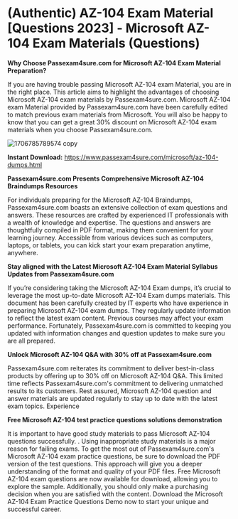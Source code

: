 <h1>(Authentic) AZ-104 Exam Material [Questions 2023] - Microsoft AZ-104 Exam Materials (Questions)</h1>


**Why Choose Passexam4sure.com for Microsoft AZ-104 Exam Material Preparation?**

If you are having trouble passing Microsoft AZ-104 exam Material, you are in the right place. This article aims to highlight the advantages of choosing Microsoft AZ-104 exam materials by Passexam4sure.com. Microsoft AZ-104 exam Material provided by Passexam4sure.com have been carefully edited to match previous exam materials from Microsoft. You will also be happy to know that you can get a great 30% discount on Microsoft AZ-104 exam materials when you choose Passexam4sure.com.

![1706785789574 copy](https://github.com/oliviajames00102/az-104-dumps-pdf/assets/114924086/0782b255-61b0-4302-8753-3f6b60335168)


**Instant Download:** https://www.passexam4sure.com/microsoft/az-104-dumps.html
 

**Passexam4sure.com Presents Comprehensive Microsoft AZ-104 Braindumps Resources**

For individuals preparing for the Microsoft AZ-104 Braindumps, Passexam4sure.com boasts an extensive collection of exam questions and answers. These resources are crafted by experienced IT professionals with a wealth of knowledge and expertise. The questions and answers are thoughtfully compiled in PDF format, making them convenient for your learning journey. Accessible from various devices such as computers, laptops, or tablets, you can kick start your exam preparation anytime, anywhere.


**Stay aligned with the Latest Microsoft AZ-104 Exam Material Syllabus Updates from Passexam4sure.com**

If you’re considering taking the Microsoft AZ-104 Exam dumps, it’s crucial to leverage the most up-to-date Microsoft AZ-104 Exam dumps materials. This document has been carefully created by IT experts who have experience in preparing Microsoft AZ-104 exam dumps. They regularly update information to reflect the latest exam content. Previous courses may affect your exam performance. Fortunately, Passexam4sure.com is committed to keeping you updated with information changes and question updates to make sure you are all prepared.


**Unlock Microsoft AZ-104 Q&A with 30% off at Passexam4sure.com**

Passexam4sure.com reiterates its commitment to deliver best-in-class products by offering up to 30% off on Microsoft AZ-104 Q&A. This limited time reflects Passexam4sure.com's commitment to delivering unmatched results to its customers. Rest assured, Microsoft AZ-104 question and answer materials are updated regularly to stay up to date with the latest exam topics. Experience

 
**Free Microsoft AZ-104 test practice questions solutions demonstration**

It is important to have good study materials to pass Microsoft AZ-104 questions successfully. . Using inappropriate study materials is a major reason for failing exams. To get the most out of Passexam4sure.com's Microsoft AZ-104 exam practice questions, be sure to download the PDF version of the test questions. This approach will give you a deeper understanding of the format and quality of your PDF files. Free Microsoft AZ-104 exam questions are now available for download, allowing you to explore the sample. Additionally, you should only make a purchasing decision when you are satisfied with the content. Download the Microsoft AZ-104 Exam Practice Questions Demo now to start your unique and successful career.
